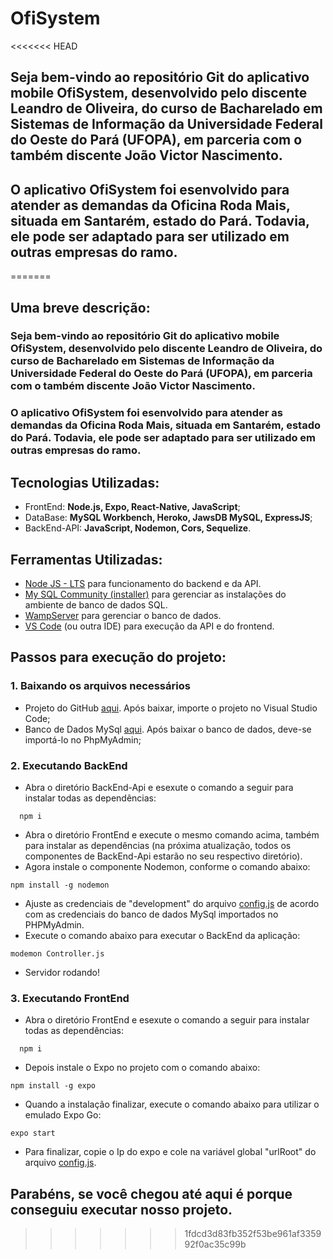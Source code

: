 # OfiSystem

<<<<<<< HEAD
## Seja bem-vindo ao repositório Git do aplicativo mobile OfiSystem, desenvolvido pelo discente Leandro de Oliveira, do curso de Bacharelado em Sistemas de Informação da Universidade Federal do Oeste do Pará (UFOPA), em parceria com o também discente João Victor Nascimento.
## O aplicativo OfiSystem foi esenvolvido para atender as demandas da Oficina Roda Mais, situada em Santarém, estado do Pará. Todavia, ele pode ser adaptado para ser utilizado em outras empresas do ramo. 
=======
## Uma breve descrição:

### Seja bem-vindo ao repositório Git do aplicativo mobile OfiSystem, desenvolvido pelo discente Leandro de Oliveira, do curso de Bacharelado em Sistemas de Informação da Universidade Federal do Oeste do Pará (UFOPA), em parceria com o também discente João Victor Nascimento.
### O aplicativo OfiSystem foi esenvolvido para atender as demandas da Oficina Roda Mais, situada em Santarém, estado do Pará. Todavia, ele pode ser adaptado para ser utilizado em outras empresas do ramo. 


## Tecnologias Utilizadas:
- FrontEnd: **Node.js, Expo, React-Native, JavaScript**;
- DataBase: **MySQL Workbench, Heroko, JawsDB MySQL, ExpressJS**;
- BackEnd-API: **JavaScript, Nodemon, Cors, Sequelize**.

## Ferramentas Utilizadas:

- [Node JS - LTS](https://nodejs.org/en/download) para funcionamento do backend e da API.
- [My SQL Community (installer)](https://dev.mysql.com/downloads/installer/) para gerenciar as instalações do ambiente de banco de dados SQL.
- [WampServer](https://sourceforge.net/projects/wampserver/) para gerenciar o banco de dados.
- [VS Code](https://code.visualstudio.com/download) (ou outra IDE) para execução da API e do frontend.

## Passos para execução do projeto:
### 1. Baixando os arquivos necessários
- Projeto do GitHub [aqui](https://github.com/leandroufopa/OfiSystemOficial). Após baixar, importe o projeto no Visual Studio Code;
- Banco de Dados MySql [aqui](https://github.com/leandroufopa/Ofisystem-/blob/main/DOCUMENTOS/BaseOfisystem.sql). Após baixar o banco de dados, deve-se importá-lo no PhpMyAdmin;

### 2. Executando BackEnd
- Abra o diretório BackEnd-Api e esexute o comando a seguir para instalar todas as dependências:
```
  npm i
```
- Abra o diretório FrontEnd e execute o mesmo comando acima, também para instalar as dependências (na próxima atualização, todos os componentes de BackEnd-Api estarão no seu respectivo diretório).
- Agora instale o componente Nodemon, conforme o comando abaixo:
```
npm install -g nodemon
```
- Ajuste as credenciais de "development" do arquivo [config.js](https://github.com/leandroufopa/Ofisystem-/blob/main/FRONTEND/config/config.json) de acordo com as credenciais do banco de dados MySql importados no PHPMyAdmin.
- Execute o comando abaixo para executar o BackEnd da aplicação:
```
modemon Controller.js
```
- Servidor rodando!

### 3. Executando FrontEnd
- Abra o diretório FrontEnd e esexute o comando a seguir para instalar todas as dependências:
```
  npm i
```
- Depois instale o Expo no projeto com o comando abaixo:
```
npm install -g expo
```
- Quando a instalação finalizar, execute o comando abaixo para utilizar o emulado Expo Go:
```
expo start
```
- Para finalizar, copie o Ip do expo e cole na variável global "urlRoot" do arquivo [config.js](https://github.com/leandroufopa/Ofisystem-/blob/main/FRONTEND/config/config.json).

## Parabéns, se você chegou até aqui é porque conseguiu executar nosso projeto.
>>>>>>> 1fdcd3d83fb352f53be961af335992f0ac35c99b
